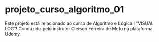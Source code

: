 # projeto_curso_algoritmo_01
Este projeto está relacionado ao curso de Algoritmo e Lógica I "VISUAL LOG"! Conduzido pelo instrutor Cleison Ferreira de Melo na plataforma Udemy.

